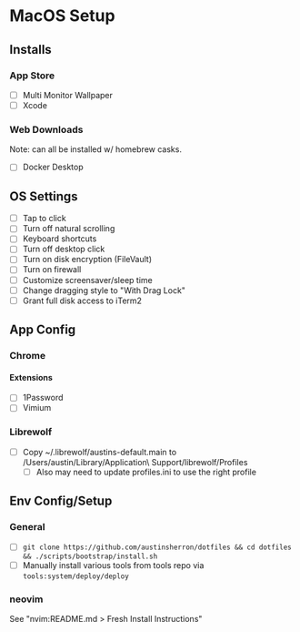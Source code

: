 # MacOS Setup

## Installs

### App Store

- [ ] Multi Monitor Wallpaper
- [ ] Xcode

### Web Downloads

Note: can all be installed w/ homebrew casks.

- [ ] Docker Desktop

## OS Settings

- [ ] Tap to click
- [ ] Turn off natural scrolling
- [ ] Keyboard shortcuts
- [ ] Turn off desktop click
- [ ] Turn on disk encryption (FileVault)
- [ ] Turn on firewall
- [ ] Customize screensaver/sleep time
- [ ] Change dragging style to "With Drag Lock"
- [ ] Grant full disk access to iTerm2

## App Config

### Chrome

#### Extensions

 - [ ] 1Password
 - [ ] Vimium

### Librewolf

- [ ] Copy ~/.librewolf/austins-default.main to /Users/austin/Library/Application\ Support/librewolf/Profiles
    - [ ] Also may need to update profiles.ini to use the right profile

## Env Config/Setup

### General

- [ ] `git clone https://github.com/austinsherron/dotfiles && cd dotfiles && ./scripts/bootstrap/install.sh`
- [ ] Manually install various tools from tools repo via `tools:system/deploy/deploy`

### neovim

See "nvim:README.md > Fresh Install Instructions"

